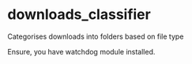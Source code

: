 # downloads_classifier
Categorises downloads into folders based on file type

Ensure, you have watchdog module installed.
